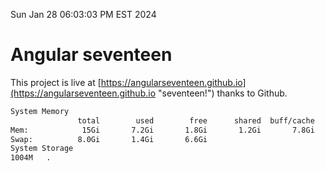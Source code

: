 Sun Jan 28 06:03:03 PM EST 2024

# Angular seventeen


This project is live at [https://angularseventeen.github.io](https://angularseventeen.github.io "seventeen!") thanks to Github.

```bash
System Memory
               total        used        free      shared  buff/cache   available
Mem:            15Gi       7.2Gi       1.8Gi       1.2Gi       7.8Gi       8.1Gi
Swap:          8.0Gi       1.4Gi       6.6Gi
System Storage
1004M	.
